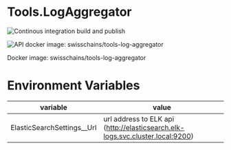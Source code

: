 # Tools.LogAggregator

![Continous integration build and publish](https://github.com/swisschain/Tools.LogAggregator/workflows/validate-master/badge.svg)

![API docker image: swisschains/tools-log-aggregator](https://img.shields.io/docker/v/swisschains/tools-log-aggregator?sort=semver)

Docker image: swisschains/tools-log-aggregator

# Environment Variables

| variable | value |
| -------- | ----- |
| ElasticSearchSettings__Url | url address to ELK api (http://elasticsearch.elk-logs.svc.cluster.local:9200) |
